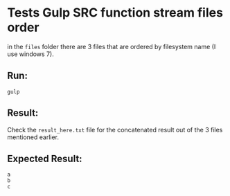 # Tests Gulp SRC function stream files order

in the `files` folder there are 3 files that are ordered by filesystem name (I use windows 7).

## Run:

    gulp

## Result:
Check the `result_here.txt` file for the concatenated result out of the 3 files mentioned earlier.

## Expected Result:

    a
    b
    c